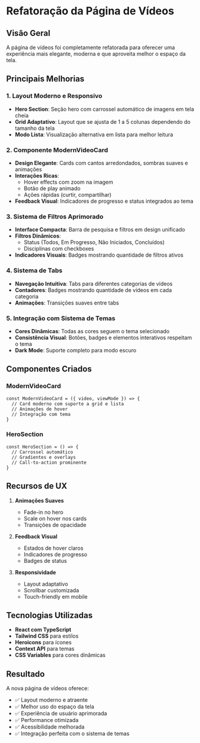 # Refatoração da Página de Vídeos

## Visão Geral
A página de vídeos foi completamente refatorada para oferecer uma experiência mais elegante, moderna e que aproveita melhor o espaço da tela.

## Principais Melhorias

### 1. Layout Moderno e Responsivo
- **Hero Section**: Seção hero com carrossel automático de imagens em tela cheia
- **Grid Adaptativo**: Layout que se ajusta de 1 a 5 colunas dependendo do tamanho da tela
- **Modo Lista**: Visualização alternativa em lista para melhor leitura

### 2. Componente ModernVideoCard
- **Design Elegante**: Cards com cantos arredondados, sombras suaves e animações
- **Interações Ricas**: 
  - Hover effects com zoom na imagem
  - Botão de play animado
  - Ações rápidas (curtir, compartilhar)
- **Feedback Visual**: Indicadores de progresso e status integrados ao tema

### 3. Sistema de Filtros Aprimorado
- **Interface Compacta**: Barra de pesquisa e filtros em design unificado
- **Filtros Dinâmicos**: 
  - Status (Todos, Em Progresso, Não Iniciados, Concluídos)
  - Disciplinas com checkboxes
- **Indicadores Visuais**: Badges mostrando quantidade de filtros ativos

### 4. Sistema de Tabs
- **Navegação Intuitiva**: Tabs para diferentes categorias de vídeos
- **Contadores**: Badges mostrando quantidade de vídeos em cada categoria
- **Animações**: Transições suaves entre tabs

### 5. Integração com Sistema de Temas
- **Cores Dinâmicas**: Todas as cores seguem o tema selecionado
- **Consistência Visual**: Botões, badges e elementos interativos respeitam o tema
- **Dark Mode**: Suporte completo para modo escuro

## Componentes Criados

### ModernVideoCard
```tsx
const ModernVideoCard = ({ video, viewMode }) => {
  // Card moderno com suporte a grid e lista
  // Animações de hover
  // Integração com tema
}
```

### HeroSection
```tsx
const HeroSection = () => {
  // Carrossel automático
  // Gradientes e overlays
  // Call-to-action prominente
}
```

## Recursos de UX

1. **Animações Suaves**
   - Fade-in no hero
   - Scale on hover nos cards
   - Transições de opacidade

2. **Feedback Visual**
   - Estados de hover claros
   - Indicadores de progresso
   - Badges de status

3. **Responsividade**
   - Layout adaptativo
   - Scrollbar customizada
   - Touch-friendly em mobile

## Tecnologias Utilizadas

- **React com TypeScript**
- **Tailwind CSS** para estilos
- **Heroicons** para ícones
- **Context API** para temas
- **CSS Variables** para cores dinâmicas

## Resultado

A nova página de vídeos oferece:
- ✅ Layout moderno e atraente
- ✅ Melhor uso do espaço da tela
- ✅ Experiência de usuário aprimorada
- ✅ Performance otimizada
- ✅ Acessibilidade melhorada
- ✅ Integração perfeita com o sistema de temas 